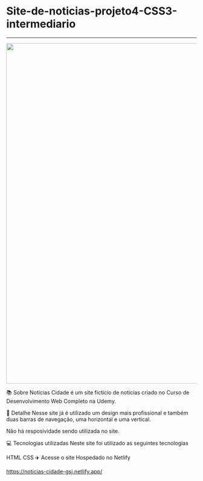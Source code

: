 # Site-de-noticias-projeto4-CSS3-intermediario


<hr>
<p align="center">
 <img width="900px" src="https://user-images.githubusercontent.com/103331086/219093010-22518fa9-eb82-4428-a5c1-e38f6a5fd892.PNG" />
</p>

📚 Sobre
Notícias Cidade é um site fictício de notícias criado no Curso de Desenvolvimento Web Completo na Udemy.

🎨 Detalhe
Nesse site já é utilizado um design mais profissional e também duas barras de navegação, uma horizontal e uma vertical.

Não há resposividade sendo utilizada no site.

💻 Tecnologias utilizadas
Neste site foi utilizado as seguintes tecnologias

HTML
CSS
✈️ Acesse o site
Hospedado no Netlify

https://noticias-cidade-gsj.netlify.app/
